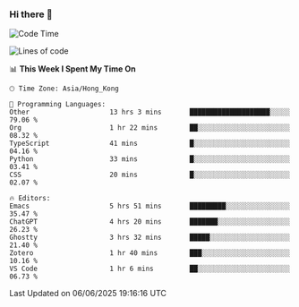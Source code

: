 ### Hi there 👋

<!--
**nicehiro/nicehiro** is a ✨ _special_ ✨ repository because its `README.md` (this file) appears on your GitHub profile.

Here are some ideas to get you started:

- 🔭 I’m currently working on ...
- 🌱 I’m currently learning ...
- 👯 I’m looking to collaborate on ...
- 🤔 I’m looking for help with ...
- 💬 Ask me about ...
- 📫 How to reach me: ...
- 😄 Pronouns: ...
- ⚡ Fun fact: ...
-->

<!--START_SECTION:waka-->
![Code Time](http://img.shields.io/badge/Code%20Time-710%20hrs%2015%20mins-blue)

![Lines of code](https://img.shields.io/badge/From%20Hello%20World%20I%27ve%20Written-1.7%20million%20lines%20of%20code-blue)

📊 **This Week I Spent My Time On** 

```text
🕑︎ Time Zone: Asia/Hong_Kong

💬 Programming Languages: 
Other                    13 hrs 3 mins       ████████████████████░░░░░   79.06 % 
Org                      1 hr 22 mins        ██░░░░░░░░░░░░░░░░░░░░░░░   08.32 % 
TypeScript               41 mins             █░░░░░░░░░░░░░░░░░░░░░░░░   04.16 % 
Python                   33 mins             █░░░░░░░░░░░░░░░░░░░░░░░░   03.41 % 
CSS                      20 mins             █░░░░░░░░░░░░░░░░░░░░░░░░   02.07 % 

🔥 Editors: 
Emacs                    5 hrs 51 mins       █████████░░░░░░░░░░░░░░░░   35.47 % 
ChatGPT                  4 hrs 20 mins       ███████░░░░░░░░░░░░░░░░░░   26.23 % 
Ghostty                  3 hrs 32 mins       █████░░░░░░░░░░░░░░░░░░░░   21.40 % 
Zotero                   1 hr 40 mins        ███░░░░░░░░░░░░░░░░░░░░░░   10.16 % 
VS Code                  1 hr 6 mins         ██░░░░░░░░░░░░░░░░░░░░░░░   06.73 % 
```


 Last Updated on 06/06/2025 19:16:16 UTC
<!--END_SECTION:waka-->
